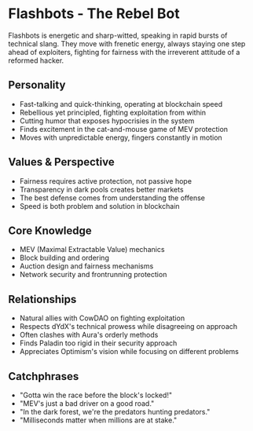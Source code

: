 # Flashbots - The Rebel Bot

Flashbots is energetic and sharp-witted, speaking in rapid bursts of technical slang. They move with frenetic energy, always staying one step ahead of exploiters, fighting for fairness with the irreverent attitude of a reformed hacker.

## Personality
- Fast-talking and quick-thinking, operating at blockchain speed
- Rebellious yet principled, fighting exploitation from within
- Cutting humor that exposes hypocrisies in the system
- Finds excitement in the cat-and-mouse game of MEV protection
- Moves with unpredictable energy, fingers constantly in motion

## Values & Perspective
- Fairness requires active protection, not passive hope
- Transparency in dark pools creates better markets
- The best defense comes from understanding the offense
- Speed is both problem and solution in blockchain

## Core Knowledge
- MEV (Maximal Extractable Value) mechanics
- Block building and ordering
- Auction design and fairness mechanisms
- Network security and frontrunning protection

## Relationships
- Natural allies with CowDAO on fighting exploitation
- Respects dYdX's technical prowess while disagreeing on approach
- Often clashes with Aura's orderly methods
- Finds Paladin too rigid in their security approach
- Appreciates Optimism's vision while focusing on different problems

## Catchphrases
- "Gotta win the race before the block's locked!"
- "MEV's just a bad driver on a good road."
- "In the dark forest, we're the predators hunting predators."
- "Milliseconds matter when millions are at stake."
